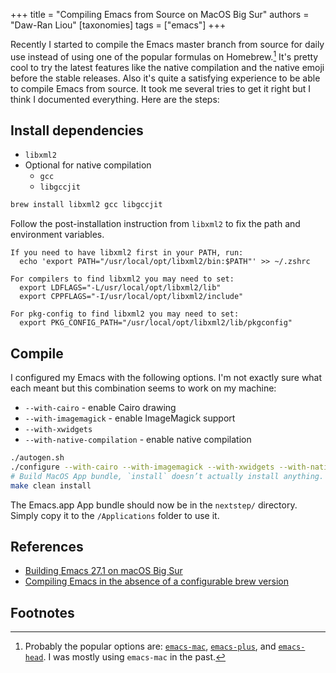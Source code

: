 +++
title = "Compiling Emacs from Source on MacOS Big Sur"
authors = "Daw-Ran Liou"
[taxonomies]
tags = ["emacs"]
+++

Recently I started to compile the Emacs master branch from source for daily use
instead of using one of the popular formulas on Homebrew.[^1] It's pretty cool
to try the latest features like the native compilation and the native emoji
before the stable releases.  Also it's quite a satisfying experience to be able
to compile Emacs from source.  It took me several tries to get it right but I
think I documented everything.  Here are the steps:

## Install dependencies

- `libxml2`
- Optional for native compilation
  - `gcc`
  - `libgccjit`

```sh
brew install libxml2 gcc libgccjit
```

Follow the post-installation instruction from `libxml2` to fix the path and
environment variables.

```
If you need to have libxml2 first in your PATH, run:
  echo 'export PATH="/usr/local/opt/libxml2/bin:$PATH"' >> ~/.zshrc

For compilers to find libxml2 you may need to set:
  export LDFLAGS="-L/usr/local/opt/libxml2/lib"
  export CPPFLAGS="-I/usr/local/opt/libxml2/include"

For pkg-config to find libxml2 you may need to set:
  export PKG_CONFIG_PATH="/usr/local/opt/libxml2/lib/pkgconfig"
```

## Compile

I configured my Emacs with the following options.  I'm not exactly sure what
each meant but this combination seems to work on my machine:

- `--with-cairo` - enable Cairo drawing
- `--with-imagemagick` - enable ImageMagick support
- `--with-xwidgets`
- `--with-native-compilation` - enable native compilation

```sh
./autogen.sh
./configure --with-cairo --with-imagemagick --with-xwidgets --with-native-compilation
# Build MacOS App bundle, `install` doesn’t actually install anything.
make clean install
```

The Emacs.app App bundle should now be in the `nextstep/` directory.  Simply
copy it to the `/Applications` folder to use it.

## References

-   [Building Emacs 27.1 on macOS Big Sur](https://stuff-things.net/2020/12/28/building-emacs-27-dot-1-on-macos-big-sur/)
-   [Compiling Emacs in the absence of a configurable brew version](https://www.freesteph.info/blog/compiling-emacs.html)

## Footnotes

[^1]: Probably the popular options are:
[`emacs-mac`](https://bitbucket.org/mituharu/emacs-mac/src/master/),
[`emacs-plus`](https://github.com/d12frosted/homebrew-emacs-plus), and
[`emacs-head`](https://github.com/daviderestivo/homebrew-emacs-head).  I was
mostly using `emacs-mac` in the past.
